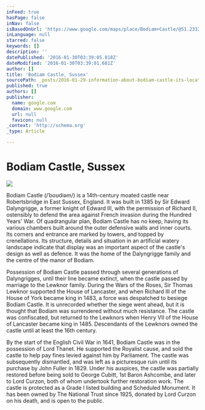 ```yaml
---
inFeed: true
hasPage: false
inNav: false
isBasedOnUrl: 'https://www.google.com/maps/place/Bodiam+Castle/@51.2332932,-1.7141414,8z/data=!4m2!3m1!1s0x47df17e53b1fc91f:0xa49a1915dff0aeb'
inLanguage: null
starred: false
keywords: []
description: ''
datePublished: '2016-01-30T03:39:05.818Z'
dateModified: '2016-01-30T03:39:01.681Z'
author: []
title: 'Bodiam Castle, Sussex'
sourcePath: _posts/2016-01-29-information-about-bodiam-castle-its-located-in-the-far-so.md
published: true
authors: []
publisher:
  name: google.com
  domain: www.google.com
  url: null
  favicon: null
_context: 'http://schema.org'
_type: Article

---
```

# Bodiam Castle, Sussex
![](https://lh5.googleusercontent.com/-OefSJU0XNjQ/VpzFsTKmEhI/AAAAAAADSXE/rdVBCC_PRk0/s408-k-no/)

Bodiam Castle (/ˈboʊdiəm/) is a 14th-century moated castle
near Robertsbridge in East Sussex, England. It was built in 1385 by Sir Edward
Dalyngrigge, a former knight of Edward III, with the permission of Richard II,
ostensibly to defend the area against French invasion during the Hundred Years'
War. Of quadrangular plan, Bodiam Castle has no keep, having its various
chambers built around the outer defensive walls and inner courts. Its corners
and entrance are marked by towers, and topped by crenellations. Its structure,
details and situation in an artificial watery landscape indicate that display
was an important aspect of the castle's design as well as defence. It was the
home of the Dalyngrigge family and the centre of the manor of Bodiam.

Possession of Bodiam Castle passed through several
generations of Dalyngrigges, until their line became extinct, when the castle
passed by marriage to the Lewknor family. During the Wars of the Roses, Sir
Thomas Lewknor supported the House of Lancaster, and when Richard III of the
House of York became king in 1483, a force was despatched to besiege Bodiam
Castle. It is unrecorded whether the siege went ahead, but it is thought that
Bodiam was surrendered without much resistance. The castle was confiscated, but
returned to the Lewknors when Henry VII of the House of Lancaster became king
in 1485\. Descendants of the Lewknors owned the castle until at least the 16th
century.

By the start of the English Civil War in 1641, Bodiam Castle
was in the possession of Lord Thanet. He supported the Royalist cause, and sold
the castle to help pay fines levied against him by Parliament. The castle was
subsequently dismantled, and was left as a picturesque ruin until its purchase
by John Fuller in 1829\. Under his auspices, the castle was partially restored
before being sold to George Cubitt, 1st Baron Ashcombe, and later to Lord
Curzon, both of whom undertook further restoration work. The castle is
protected as a Grade I listed building and Scheduled Monument. It has been
owned by The National Trust since 1925, donated by Lord Curzon on his death,
and is open to the public.